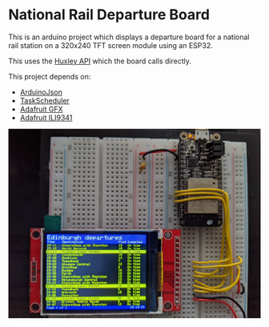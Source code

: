 # National Rail Departure Board

This is an arduino project which displays a departure board for a national rail
station on a 320x240 TFT screen module using an ESP32.

This uses the [Huxley API](https://huxley.unop.uk/) which the board calls directly.

This project depends on:
* [ArduinoJson](https://github.com/bblanchon/ArduinoJson)
* [TaskScheduler](https://github.com/arkhipenko/TaskScheduler)
* [Adafruit GFX](https://github.com/adafruit/Adafruit-GFX-Library)
* [Adafruit ILI9341](https://github.com/adafruit/Adafruit_ILI9341)

![Demo](images/demo.jpg)